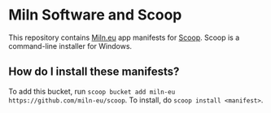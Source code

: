 # Miln Software and Scoop

This repository contains [Miln.eu](https://miln.eu) app manifests for [Scoop](https://scoop.sh). Scoop is a command-line installer for Windows.

## How do I install these manifests?

To add this bucket, run `scoop bucket add miln-eu https://github.com/miln-eu/scoop`. To install, do `scoop install <manifest>`.
